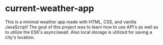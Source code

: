 # current-weather-app

This is a minimal weather app made with HTML, CSS, and vanilla JavaScript! The goal of this project was to learn how to use API's as well as to utilize the ES6's async/await. Also local storage is utilized for saving a city's location.
